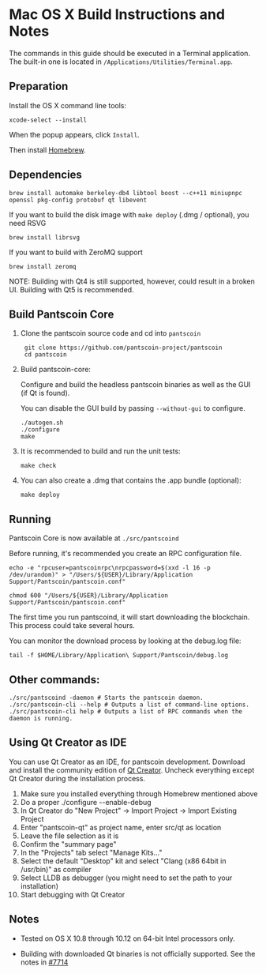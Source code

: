 Mac OS X Build Instructions and Notes
====================================
The commands in this guide should be executed in a Terminal application.
The built-in one is located in `/Applications/Utilities/Terminal.app`.

Preparation
-----------
Install the OS X command line tools:

`xcode-select --install`

When the popup appears, click `Install`.

Then install [Homebrew](https://brew.sh).

Dependencies
----------------------

    brew install automake berkeley-db4 libtool boost --c++11 miniupnpc openssl pkg-config protobuf qt libevent

If you want to build the disk image with `make deploy` (.dmg / optional), you need RSVG

    brew install librsvg

If you want to build with ZeroMQ support
    
    brew install zeromq

NOTE: Building with Qt4 is still supported, however, could result in a broken UI. Building with Qt5 is recommended.

Build Pantscoin Core
------------------------

1. Clone the pantscoin source code and cd into `pantscoin`

        git clone https://github.com/pantscoin-project/pantscoin
        cd pantscoin

2.  Build pantscoin-core:

    Configure and build the headless pantscoin binaries as well as the GUI (if Qt is found).

    You can disable the GUI build by passing `--without-gui` to configure.

        ./autogen.sh
        ./configure
        make

3.  It is recommended to build and run the unit tests:

        make check

4.  You can also create a .dmg that contains the .app bundle (optional):

        make deploy

Running
-------

Pantscoin Core is now available at `./src/pantscoind`

Before running, it's recommended you create an RPC configuration file.

    echo -e "rpcuser=pantscoinrpc\nrpcpassword=$(xxd -l 16 -p /dev/urandom)" > "/Users/${USER}/Library/Application Support/Pantscoin/pantscoin.conf"

    chmod 600 "/Users/${USER}/Library/Application Support/Pantscoin/pantscoin.conf"

The first time you run pantscoind, it will start downloading the blockchain. This process could take several hours.

You can monitor the download process by looking at the debug.log file:

    tail -f $HOME/Library/Application\ Support/Pantscoin/debug.log

Other commands:
-------

    ./src/pantscoind -daemon # Starts the pantscoin daemon.
    ./src/pantscoin-cli --help # Outputs a list of command-line options.
    ./src/pantscoin-cli help # Outputs a list of RPC commands when the daemon is running.

Using Qt Creator as IDE
------------------------
You can use Qt Creator as an IDE, for pantscoin development.
Download and install the community edition of [Qt Creator](https://www.qt.io/download/).
Uncheck everything except Qt Creator during the installation process.

1. Make sure you installed everything through Homebrew mentioned above
2. Do a proper ./configure --enable-debug
3. In Qt Creator do "New Project" -> Import Project -> Import Existing Project
4. Enter "pantscoin-qt" as project name, enter src/qt as location
5. Leave the file selection as it is
6. Confirm the "summary page"
7. In the "Projects" tab select "Manage Kits..."
8. Select the default "Desktop" kit and select "Clang (x86 64bit in /usr/bin)" as compiler
9. Select LLDB as debugger (you might need to set the path to your installation)
10. Start debugging with Qt Creator

Notes
-----

* Tested on OS X 10.8 through 10.12 on 64-bit Intel processors only.

* Building with downloaded Qt binaries is not officially supported. See the notes in [#7714](https://github.com/bitcoin/bitcoin/issues/7714)
